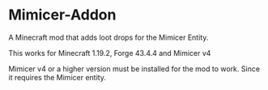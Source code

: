 # Mimicer-Addon
A Minecraft mod that adds loot drops for the Mimicer Entity.

 This works for Minecraft 1.19.2, Forge 43.4.4 and Mimicer v4

 Mimicer v4 or a higher version must be installed for the mod to work. Since it requires the Mimicer entity.
